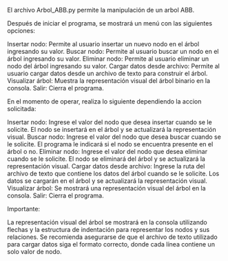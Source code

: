 El archivo Arbol_ABB.py permite la manipulación de un arbol ABB. 

Después de iniciar el programa, se mostrará un menú con las siguientes opciones:

Insertar nodo: Permite al usuario insertar un nuevo nodo en el árbol ingresando su valor.
Buscar nodo: Permite al usuario buscar un nodo en el árbol ingresando su valor.
Eliminar nodo: Permite al usuario eliminar un nodo del árbol ingresando su valor.
Cargar datos desde archivo: Permite al usuario cargar datos desde un archivo de texto para construir el árbol.
Visualizar árbol: Muestra la representación visual del árbol binario en la consola.
Salir: Cierra el programa.

En el momento de operar, realiza lo siguiente dependiendo la accion solicitada:

Insertar nodo: Ingrese el valor del nodo que desea insertar cuando se le solicite. El nodo se insertará en el árbol y se actualizará la representación visual.
Buscar nodo: Ingrese el valor del nodo que desea buscar cuando se le solicite. El programa le indicará si el nodo se encuentra presente en el árbol o no.
Eliminar nodo: Ingrese el valor del nodo que desea eliminar cuando se le solicite. El nodo se eliminará del árbol y se actualizará la representación visual.
Cargar datos desde archivo: Ingrese la ruta del archivo de texto que contiene los datos del árbol cuando se le solicite. Los datos se cargarán en el árbol y se actualizará la representación visual.
Visualizar árbol: Se mostrará una representación visual del árbol en la consola.
Salir: Cierra el programa.

Importante: 

La representación visual del árbol se mostrará en la consola utilizando flechas y la estructura de indentación para representar los nodos y sus relaciones.
Se recomienda asegurarse de que el archivo de texto utilizado para cargar datos siga el formato correcto, donde cada línea contiene un solo valor de nodo.
